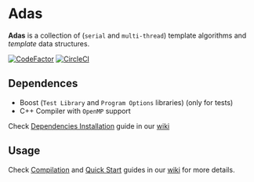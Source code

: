 # Adas
**Adas** is a collection of (`serial` and `multi-thread`) template algorithms and *template* data structures.

[![CodeFactor](https://www.codefactor.io/repository/github/glozanoa/adas/badge)](https://www.codefactor.io/repository/github/glozanoa/adas)
[![CircleCI](https://circleci.com/gh/glozanoa/adas/tree/master.svg?style=svg)](https://circleci.com/gh/glozanoa/adas/tree/master)

## Dependences
* Boost (`Test Library` and `Program Options` libraries) (only for tests)
* C++ Compiler with `OpenMP` support

Check [Dependencies Installation](https://github.com/glozanoa/adas/wiki/Dependencies) guide in our [wiki](https://github.com/glozanoa/adas/wiki)

## Usage
Check [Compilation](https://github.com/glozanoa/adas/wiki/Compilation) and [Quick Start](https://github.com/glozanoa/adas/wiki/QuickStart)  guides in our [wiki](https://github.com/glozanoa/algorithms/wiki) for more details.
